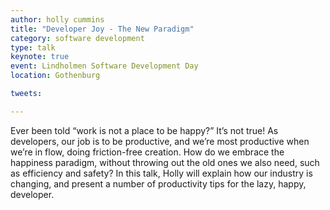 ```yaml
---
author: holly cummins
title: "Developer Joy - The New Paradigm"
category: software development
type: talk
keynote: true
event: Lindholmen Software Development Day
location: Gothenburg

tweets:

---
```


Ever been told “work is not a place to be happy?” It’s not true! As developers, our job is to be productive, and we’re
most productive when we’re in flow, doing friction-free creation. How do we embrace the happiness paradigm, without
throwing out the old ones we also need, such as efficiency and safety? In this talk, Holly will explain how our industry
is changing, and present a number of productivity tips for the lazy, happy, developer.  